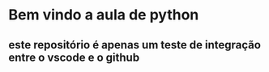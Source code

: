 # Bem vindo a aula de python

## este repositório é apenas um teste de integração entre o vscode e o github
